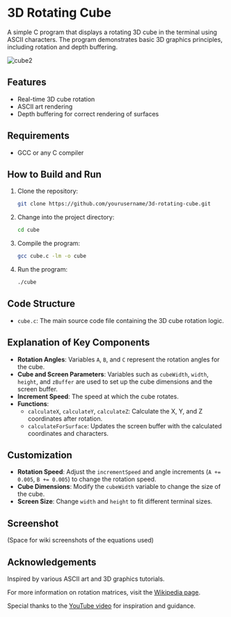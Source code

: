 # 3D Rotating Cube

A simple C program that displays a rotating 3D cube in the terminal using ASCII characters. The program demonstrates basic 3D graphics principles, including rotation and depth buffering.

![cube2](https://github.com/user-attachments/assets/71a3aa88-8b7b-4baf-a9d9-60074fec6a60)

## Features

- Real-time 3D cube rotation
- ASCII art rendering
- Depth buffering for correct rendering of surfaces

## Requirements

- GCC or any C compiler

## How to Build and Run

1. Clone the repository:
    ```bash
    git clone https://github.com/yourusername/3d-rotating-cube.git
    ```
2. Change into the project directory:
    ```bash
    cd cube
    ```
3. Compile the program:
    ```bash
    gcc cube.c -lm -o cube
    ```
4. Run the program:
    ```bash
    ./cube
    ```

## Code Structure

- `cube.c`: The main source code file containing the 3D cube rotation logic.

## Explanation of Key Components

- **Rotation Angles**: Variables `A`, `B`, and `C` represent the rotation angles for the cube.
- **Cube and Screen Parameters**: Variables such as `cubeWidth`, `width`, `height`, and `zBuffer` are used to set up the cube dimensions and the screen buffer.
- **Increment Speed**: The speed at which the cube rotates.
- **Functions**:
  - `calculateX`, `calculateY`, `calculateZ`: Calculate the X, Y, and Z coordinates after rotation.
  - `calculateForSurface`: Updates the screen buffer with the calculated coordinates and characters.

## Customization

- **Rotation Speed**: Adjust the `incrementSpeed` and angle increments (`A += 0.005`, `B += 0.005`) to change the rotation speed.
- **Cube Dimensions**: Modify the `cubeWidth` variable to change the size of the cube.
- **Screen Size**: Change `width` and `height` to fit different terminal sizes.

## Screenshot

(Space for wiki screenshots of the equations used)

## Acknowledgements

Inspired by various ASCII art and 3D graphics tutorials.

For more information on rotation matrices, visit the [Wikipedia page](https://en.wikipedia.org/wiki/Rotation_matrix).

Special thanks to the [YouTube video](https://www.youtube.com/watch?v=p09i_hoFdd0) for inspiration and guidance.
